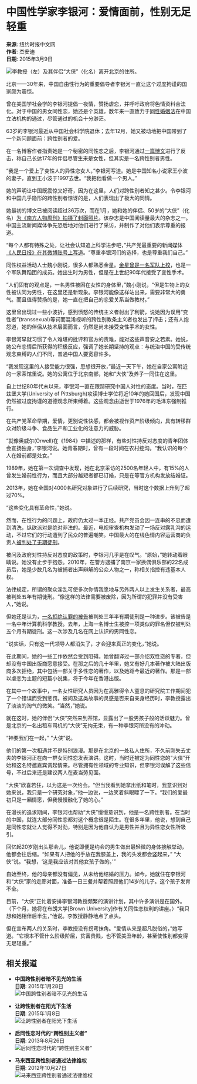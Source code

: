 # 中国性学家李银河：爱情面前，性别无足轻重

**来源**: 纽约时报中文网  
**作者**: 杰安迪  
**日期**: 2015年3月9日  

![李教授（左）及其伴侣“大侠”（化名）离开北京的住所。](https://static01.nyt.com/images/2015/03/07/world/07sexologist/07sexologist-master1050.jpg)

北京——30年来，中国自由性行为的重要倡导者李银河一直让这个过度拘谨的国家颇为震惊。

曾在美国学社会学的李银河提倡一夜情，赞扬虐恋，并呼吁政府将色情资料合法化。对于中国的男女同性恋，她还是个英雄，数年来一直致力于[同性婚姻法](http://www.womenofchina.cn/womenofchina/html1/special/12/6927-1.htm)在中国立法机构的通过，尽管通过的机会十分渺茫。

63岁的李银河最近从中国社会科学院退休；去年12月，她又被动地把中国带到了一个新问题面前：跨性别者的爱。

在一名博客作者指责她是一个秘密的同性恋之后，李银河通过[一篇博文](http://blog.sina.com.cn/s/blog_473d53360102vcjd.html)进行了反击，称自己长达17年的伴侣尽管生来是女性，但其实是一名跨性别者男性。

“我是一个爱上了变性人的异性恋女人，”李银河写道。她是中国知名小说家王小波的妻子，直到王小波于1997去世。“我把他看做一个男人。”

她的声明让中国既震惊又好奇，因为在这里，人们对跨性别者知之甚少。令李银河和中国几乎隐形的跨性别者惊讶的是，人们表现出了极大的同情。

她最初的博文已被阅读超过36万次，而在1月，她和她的伴侣、50岁的“大侠”（化名）[为《南方人物周刊》拍摄了封面照片](http://www.nfpeople.com/story_view.php?id=6235)。该杂志是中国阅读量最大的杂志之一。中国主流新闻媒体争先恐后地对他们进行了采访，并制作了对他们表示尊重的报道。

“每个人都有特殊之处，让社会认知追上科学进步吧，”共产党最重要的新闻媒体[《人民日报》在其微博账号上写道](http://www.weibo.com/2286908003/BBAf1EJ7W#_rnd1425466222250)。“尊重李银河们的选择，也是尊重我们自己。”

同性权益活动人士魏小刚说，很多人都熟悉金星。[金星曾是一名军队上校](http://www.nytimes.com/1999/09/14/world/beijing-journal-as-china-changes-a-sex-change-can-bring-fame.html)，也是一个军队舞蹈团的成员。她出生时为男性，但是在上世纪90年代接受了变性手术。

“人们固有的观点是，一名男性被困在女性的身体里，”魏小刚说，“但是生物上的女性被认同为男性，在这里还是新现象。李银河能像这样站出来，需要非常大的勇气。而且值得赞扬的是，她一直在把自己的恋爱关系当做教材。”

这里曾出现过一些小波折，感到愤怒的传统主义者射出了利箭，说她因为误用“变性者”(transsexual)等词而混淆视听的跨性别教条主义者也发出了抨击；还有人抱怨道，她的伴侣从技术层面而言，仍然是尚未接受变性手术的女性。

李银河早就习惯了令人难堪的批评和官方的责难，能对这些声音安之若素。她说，她公布恋情后所获得的积极反应，强调了她长期坚持的观点：与统治中国的受传统观念束缚的人们不同，普通中国人要宽容许多。

“我发现这里的人接受能力很强，思想很开放，”最近一天下午，她在自家公寓附近的一家茶馆里说。她的公寓位于北京南部，她和“大侠”及养子一同住在这里。

自上世纪80年代末以来，李银河一直在跟踪研究中国人对性的态度。当时，在匹兹堡大学(University of Pittsburgh)攻读博士学位将近10年的她回国后，发现中国仍然被过度拘谨的道德观念所束缚着。这些观念由逝世于1976年的毛泽东强制推行。

在共产党革命早期，爱情，更别说性快感，都会被视作资产阶级倾向，具有转移群众对阶级斗争、食品生产和工业化的注意力的威胁。

“就像奥威尔(Orwell)在《1984》中描述的那样，有些对性持反对态度的青年团体会宣扬独身，”李银河说。她青春期时，曾有一段时间在农村挖沟。“我认识的每个人在婚前都是处女。”

1989年，她在第一次调查中发现，她在北京采访的2500名年轻人中，有15%的人曾发生婚前性行为，而且大部分越矩者都已订婚，只是在等官方机构发放结婚证。

2013年，她在全国对4000名研究对象进行了后续研究，当时这个数据上升到了超过70%。

“这些变化具有革命性，”她说。

然而，在性行为的问题上，政府仍太过一本正经。共产党员会因一连串的不忠而遭到清洗，纵欲派对是绝对非法的。最近，电视审查机构发动了一场反对露乳沟的运动，不过它们的行动遭到了民众的普遍嘲笑。中国最大的在线色情内容运营商的负责人[被判处了无期徒刑](http://news.sina.com.cn/c/l/2006-11-22/193411588711.shtml)。

被问及政府对性持反对态度的政策时，李银河几乎是在叹气。“原始，”她转动着眼睛说。她没有止步于抱怨。2010年，在警方逮捕了南京一家换偶俱乐部的22名成员后，她是少数几名为被捕者出声辩解的公众人物之一，称相关指控有违基本人权。

法律规定，所谓的聚众淫乱可使多次你情我愿地与另外两人以上发生关系者，最高被判处五年有期徒刑。“像这样的法律需要被废除，因为所谓的犯罪并没有受害人，”她说。

但她还是认为，[一名拒绝认罪的被告](http://www.nytimes.com/2010/05/21/world/asia/21china.html)被判处三年半有期徒刑是一种进步。该被告是一名中年计算机科学教授。去年，上海一名博士生被控一项类似的罪名但仅被判处五个月有期徒刑。这一次涉及几名在网上认识的男同性恋。

“说实话，只有这一代领导人都消失了，才会迎来真正的变化，”她说。

在此期间，她的一些工作依然会受到阻碍。她曾翻译过一部介绍双性恋的专著，但却没有中国出版商愿意接受。在那之后的几十年里，她又有好几本著作被大陆出版商多次拒绝，其中包括一部关于多性恋的著作，以及她距今最近的著作。那是一部以虐恋为主题的短篇小说集，将于今年在香港出版。

在其中一个故事中，一名女性研究人员因为在高雅得令人窒息的研究院工作期间犯了一个错误而受到惩罚。被问及这类故事的灵感是否来自亲身经历时，李教授露出了淡淡的淘气的微笑。“当然，”她说。

就在这时，她的伴侣“大侠”突然来到茶馆，显露出了一股男孩子般的活跃魅力。曾是北京的一名出租车司机的“大侠”无拘无束，有一种李银河所没有的冲动。

“神要我们在一起，” “大侠”说。

他们的第一次相遇并不是特别浪漫。那是在北京的一处私人住所，不久前刚失去丈夫的李银河正在向一群女同性恋发表演讲。这时，当时还被定为同性恋的“大侠”开始和这名特邀嘉宾调起情来。尽管拥有性领域的专业知识，但李银河误解了这些信号，不过后来还是建议两人在麦当劳见面。

“大侠”欣喜若狂，以为这是一次约会。“但当我看到她拿出纸和笔时，我意识到对她来说，我只是一个研究对象，”他一边说，一边笑着斜眼瞟了一下。“我们的爱最初只是一厢情愿，但我慢慢融化了她的心。”

在漫长的追求期间，李银河也帮助“大侠”慢慢意识到，他是一名跨性别者。在当时的中国，就连大部分同性恋都对这个概念很是陌生。在很多年里，他说，想到自己是同性恋就让人觉得不对劲，特别是因为他自认为是男性并且为异性恋女性所吸引。

回忆起20岁刚出头那会儿，他说即便是约会的男生做出最轻微的身体接触举动，他都会往后缩。“如果有人把他的手放在我膝盖上，我的头发都会竖起来，” “大侠”说。“我想，‘这是我应该对其他女孩子做的。’”

自始至终，他的母亲都没有偏见，从未给他结婚的压力。如今，她就住在李银河和“大侠”家的走廊对面，准备一日三餐并帮着照顾他们14岁的儿子。这个孩子发育不全。

目前，“大侠”正忙着安排李银河教授频繁的演讲计划，其中许多演讲是在国外。（下个月，她将在布朗大学\[Brown University\]作有关同性恋权利的讲座。）“我只想和她相伴后半生，”他说。李教授静静地点了点头。

但在宣布两人的关系时，李教授没有拐弯抹角。“爱情从来是超凡脱俗的，”她写道。“它根本不管什么阶级阶层，贫富贵贱，也不管美丑年龄，甚至使性别都变得无足轻重。”

## 相关报道

- **中国跨性别者暗不见光的生活**  
  **日期**: 2015年1月28日  
  ![中国跨性别者暗不见光的生活](https://static01.nyt.com/images/2015/01/23/blogs/23sino-transgender02/23sino-transgender02-thumbLarge.jpg)

- **让跨性别者在阳光下生活**  
  **日期**: 2015年1月8日  
  ![让跨性别者在阳光下生活](https://static01.nyt.com/images/2011/08/04/opinion/BOYLAN_NEW/BOYLAN_NEW-thumbStandard.jpg)

- **后同性恋时代的“跨性别主义者”**  
  **日期**: 2013年8月26日  
  ![后同性恋时代的“跨性别主义者”](https://static01.nyt.com/images/2013/01/10/fashion/10LGBT_SPAN/10LGBT_SPAN-thumbLarge-v2.jpg)

- **马来西亚跨性别者通过法律维权**  
  **日期**: 2012年10月27日  
  ![马来西亚跨性别者通过法律维权](https://static01.nyt.com/images/2012/10/06/world/asia/06iht-malaysia/06iht-malaysia-thumbLarge.jpg)